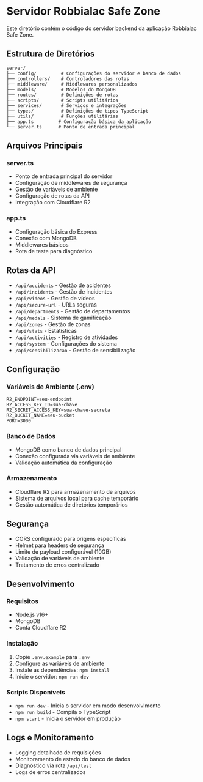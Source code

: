 # Servidor Robbialac Safe Zone

Este diretório contém o código do servidor backend da aplicação Robbialac Safe Zone.

## Estrutura de Diretórios

```
server/
├── config/         # Configurações do servidor e banco de dados
├── controllers/    # Controladores das rotas
├── middleware/     # Middlewares personalizados
├── models/         # Modelos do MongoDB
├── routes/         # Definições de rotas
├── scripts/        # Scripts utilitários
├── services/       # Serviços e integrações
├── types/          # Definições de tipos TypeScript
├── utils/          # Funções utilitárias
├── app.ts         # Configuração básica da aplicação
└── server.ts      # Ponto de entrada principal
```

## Arquivos Principais

### server.ts

- Ponto de entrada principal do servidor
- Configuração de middlewares de segurança
- Gestão de variáveis de ambiente
- Configuração de rotas da API
- Integração com Cloudflare R2

### app.ts

- Configuração básica do Express
- Conexão com MongoDB
- Middlewares básicos
- Rota de teste para diagnóstico

## Rotas da API

- `/api/accidents` - Gestão de acidentes
- `/api/incidents` - Gestão de incidentes
- `/api/videos` - Gestão de vídeos
- `/api/secure-url` - URLs seguras
- `/api/departments` - Gestão de departamentos
- `/api/medals` - Sistema de gamificação
- `/api/zones` - Gestão de zonas
- `/api/stats` - Estatísticas
- `/api/activities` - Registro de atividades
- `/api/system` - Configurações do sistema
- `/api/sensibilizacao` - Gestão de sensibilização

## Configuração

### Variáveis de Ambiente (.env)

```
R2_ENDPOINT=seu-endpoint
R2_ACCESS_KEY_ID=sua-chave
R2_SECRET_ACCESS_KEY=sua-chave-secreta
R2_BUCKET_NAME=seu-bucket
PORT=3000
```

### Banco de Dados

- MongoDB como banco de dados principal
- Conexão configurada via variáveis de ambiente
- Validação automática da configuração

### Armazenamento

- Cloudflare R2 para armazenamento de arquivos
- Sistema de arquivos local para cache temporário
- Gestão automática de diretórios temporários

## Segurança

- CORS configurado para origens específicas
- Helmet para headers de segurança
- Limite de payload configurável (10GB)
- Validação de variáveis de ambiente
- Tratamento de erros centralizado

## Desenvolvimento

### Requisitos

- Node.js v16+
- MongoDB
- Conta Cloudflare R2

### Instalação

1. Copie `.env.example` para `.env`
2. Configure as variáveis de ambiente
3. Instale as dependências: `npm install`
4. Inicie o servidor: `npm run dev`

### Scripts Disponíveis

- `npm run dev` - Inicia o servidor em modo desenvolvimento
- `npm run build` - Compila o TypeScript
- `npm start` - Inicia o servidor em produção

## Logs e Monitoramento

- Logging detalhado de requisições
- Monitoramento de estado do banco de dados
- Diagnóstico via rota `/api/test`
- Logs de erros centralizados
